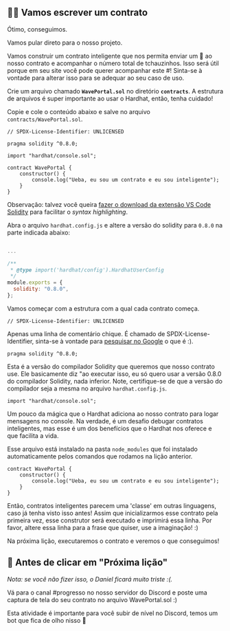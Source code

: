 👩‍💻 Vamos escrever um contrato
----------------------------

Ótimo, conseguimos.

Vamos pular direto para o nosso projeto.

Vamos construir um contrato inteligente que nos permita enviar um 👋 ao nosso contrato e acompanhar o número total de tchauzinhos. Isso será útil porque em seu site você pode querer acompanhar este #! Sinta-se à vontade para alterar isso para se adequar ao seu caso de uso.

Crie um arquivo chamado **`WavePortal.sol`** no diretório **`contracts`**. A estrutura de arquivos é super importante ao usar o Hardhat, então, tenha cuidado!

Copie e cole o conteúdo abaixo e salve no arquivo `contracts/WavePortal.sol`.

```solidity
// SPDX-License-Identifier: UNLICENSED

pragma solidity ^0.8.0;

import "hardhat/console.sol";

contract WavePortal {
    constructor() {
        console.log("Ueba, eu sou um contrato e eu sou inteligente");
    }
}
```

Observação: talvez você queira [fazer o download da extensão VS Code Solidity](https://marketplace.visualstudio.com/items?itemName=JuanBlanco.solidity) para facilitar o _syntax highlighting_.


Abra o arquivo `hardhat.config.js` e altere a versão do solidity para `0.8.0` na parte indicada abaixo:

```javascript

...

/**
 * @type import('hardhat/config').HardhatUserConfig
 */
module.exports = {
  solidity: "0.8.0",
};
```

Vamos começar com a estrutura com a qual cada contrato começa.

```solidity
// SPDX-License-Identifier: UNLICENSED
```

Apenas uma linha de comentário chique. É chamado de SPDX-License-Identifier, sinta-se à vontade para [pesquisar no Google](https://www.google.com.br/search?q=SPDX-License-Identifier+solidity) o que é :).

```solidity
pragma solidity ^0.8.0;
```

Esta é a versão do compilador Solidity que queremos que nosso contrato use. Ele basicamente diz "ao executar isso, eu só quero usar a versão 0.8.0 do compilador Solidity, nada inferior. Note, certifique-se de que a versão do compilador seja a mesma no arquivo `hardhat.config.js`.

```solidity
import "hardhat/console.sol";
```

Um pouco da mágica que o Hardhat adiciona ao nosso contrato para logar mensagens no console. Na verdade, é um desafio debugar contratos inteligentes, mas esse é um dos benefícios que o Hardhat nos oferece e que facilita a vida.

Esse arquivo está instalado na pasta `node_modules` que foi instalado automaticamente pelos comandos que rodamos na lição anterior.

```solidity
contract WavePortal {
    constructor() {
        console.log("Ueba, eu sou um contrato e eu sou inteligente");
    }
}
```

Então, contratos inteligentes parecem uma 'classe' em outras linguagens, caso já tenha visto isso antes! Assim que inicializarmos esse contrato pela primeira vez, esse construtor será executado e imprimirá essa linha. Por favor, altere essa linha para a frase que quiser, use a imaginação! :)

Na próxima lição, executaremos o contrato e veremos o que conseguimos!

🚨 Antes de clicar em "Próxima lição"
--------------------------------------------

*Nota: se você não fizer isso, o Daniel ficará muito triste :(.*

Vá para o canal #progresso no nosso servidor do Discord e poste uma captura de tela do seu contrato no arquivo WavePortal.sol :)

Esta atividade é importante para você subir de nível no Discord, temos um bot que fica de olho nisso 👀

